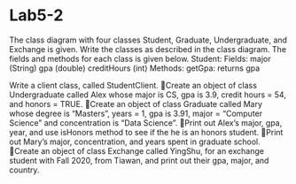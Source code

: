 # Lab5-2
The class diagram with four classes Student, Graduate, Undergraduate, and Exchange
is given. Write the classes as described in the class diagram. The fields and methods for 
each class is given below. 
Student:
Fields:  major (String)
gpa (double)
creditHours (int)
Methods:
getGpa: returns gpa


Write a client class, called StudentClient. 
Create an object of class Undergraduate called Alex whose major is CS, gpa is 3.9, 
credit hours = 54, and honors = TRUE. 
Create an object of class Graduate called Mary whose degree is “Masters”, years = 1, 
gpa is 3.91, major = “Computer Science” and concentration is “Data Science”. 
Print out Alex’s major, gpa, year, and use isHonors method to see if the he is an honors 
student. 
Print out Mary’s major, concentration, and years spent in graduate school.
Create an object of class Exchange called YingShu, for an exchange student with Fall 
2020, from Tiawan, and print out their gpa, major, and country.
